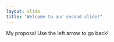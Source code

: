 ```yaml
---
layout: slide
title: "Welcome to our second slide!"
---
```

My proposal
Use the left arrow to go back!
